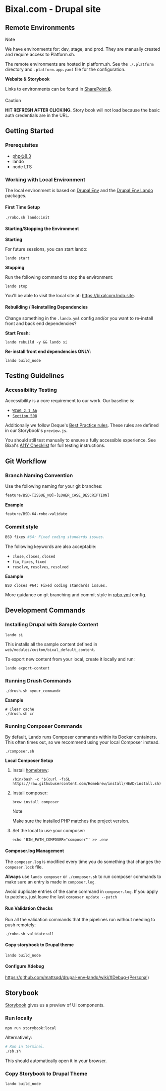 # Bixal.com - Drupal site

## Remote Environments

> [!NOTE]
> We have environments for: dev, stage, and prod. They are manually created and require access to Platform.sh.

The remote environments are hosted in platform.sh. See the `./.platform` directory and `.platform.app.yaml` file for the configuration.

**Website & Storybook**

Links to environments can be found in [SharePoint 🔒](https://bixal365.sharepoint.com/:x:/s/Dev/ETDXL_cyD11Ahbtub5L-658BuyLzJ9Hky_LmvkkAcDsEZQ?e=wIKXpt).

> [!CAUTION]
> **HIT REFRESH AFTER CLICKING.** Story book will not load because the basic auth credentials are in the URL.

## Getting Started

### Prerequisites

- php@8.3
- lando
- node LTS

### Working with Local Environment

The local environment is based on [Drupal Env](https://github.com/mattsqd/drupal-env/wiki) and the [Drupal Env Lando](https://github.com/mattsqd/drupal-env-lando/wiki) packages.

#### First Time Setup

```
./robo.sh lando:init
```

#### Starting/Stopping the Environment


**Starting**

For future sessions, you can start lando:

```
lando start
```

**Stopping**

Run the following command to stop the environment:
```
lando stop
```


You'll be able to visit the local site at: https://bixalcom.lndo.site.

#### Rebuilding / Reinstalling Dependencies

Change something in the `.lando.yml` config and/or you want to re-install front and back end dependencies?


**Start Fresh:**

```
lando rebuild -y && lando si
```

**Re-install front end dependencies ONLY**:

```
lando build_node
```

## Testing Guidelines

### Accessibility Testing

Accessibility is a core requirement to our work. Our baseline is:

- [`WCAG 2.1 AA`](https://www.w3.org/TR/WCAG21/)
- [`Section 508`](https://www.section508.gov/manage/laws-and-policies/)

Additionally we follow Deque's [Best Practice rules](https://dequeuniversity.com/rules/axe/4.4/#best-practices-rules). These rules are defined in our Storybook's `preview.js`.

You should still test manually to ensure a fully accessible experience. See Bixal's [A11Y Checklist](https://library.bixal.com/books/frontend-practice/page/frontend-accessibility-checklist) for full testing instructions.

## Git Workflow

### Branch Naming Convention

Use the following naming for your git branches:

```sh
feature/BSD-[ISSUE_NO]-[LOWER_CASE_DESCRIPTION]
```

**Example**

```sh
feature/BSD-64-robo-validate
```

### Commit style

```sh
BSD fixes #64: Fixed coding standards issues.
```

The following keywords are also acceptable:

- `close`, `closes`, `closed`
- `fix`, `fixes`, `fixed`
- `resolve`, `resolves`, `resolved`

**Example**

```
BSD closes #64: Fixed coding standards issues.
```

More guidance on git branching and commit style in [robo.yml](https://github.com/Bixal/bixal-site-drupal/blob/develop/robo.yml) config.


## Development Commands

### Installing Drupal with Sample Content

```
lando si
```

This installs all the sample content defined in `web/modules/custom/bixal_default_content`.

To export new content from your local, create it locally and run:

```
lando export-content
```

### Running Drush Commands

```
./drush.sh <your_command>
```

**Example**

```
# Clear cache
./drush.sh cr
```

### Running Composer Commands

By default, Lando runs Composer commands within its Docker containers. This often times out, so we recommend using your local Composer instead.


```
./composer.sh
```

**Local Composer Setup**

1. Install [homebrew](https://brew.sh/):
    ```
    /bin/bash -c "$(curl -fsSL https://raw.githubusercontent.com/Homebrew/install/HEAD/install.sh)"
    ```
2. Install composer:
    ```
    brew install composer
    ```

    > [!NOTE]
    > Make sure the installed PHP matches the project version.
3. Set the local to use your composer:
    ```
    echo 'BIN_PATH_COMPOSER="composer"' >> .env
    ```


#### Composer.log Management

The `composer.log` is modified every time you do something that changes the `composer.lock` file.

**Always** use `lando composer` or `./composer.sh` to run composer commands to make sure an entry is made in `composer.log`.

Avoid duplicate entries of the same command in `composer.log`. If you apply to patches, just leave the last `composer update --patch`

#### Run Validation Checks

Run all the validation commands that the pipelines run without needing to push remotely:

```
./robo.sh validate:all
```

#### Copy storybook to Drupal theme

```
lando build_node
```

#### Configure Xdebug

https://github.com/mattsqd/drupal-env-lando/wiki/XDebug-(Personal)


## Storybook

[Storybook](https://storybook.js.org/) gives us a preview of UI components.

### Run locally

```
npm run storybook:local
```

Alternatively:

```bash
# Run in terminal.
./sb.sh
```

This should automatically open it in your browser.

### Copy Storybook to Drupal Theme

```
lando build_node
```
